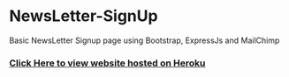 # NewsLetter-SignUp
Basic NewsLetter Signup page using Bootstrap, ExpressJs and MailChimp

### [Click Here to view website hosted on Heroku](https://guarded-retreat-32855.herokuapp.com/)
